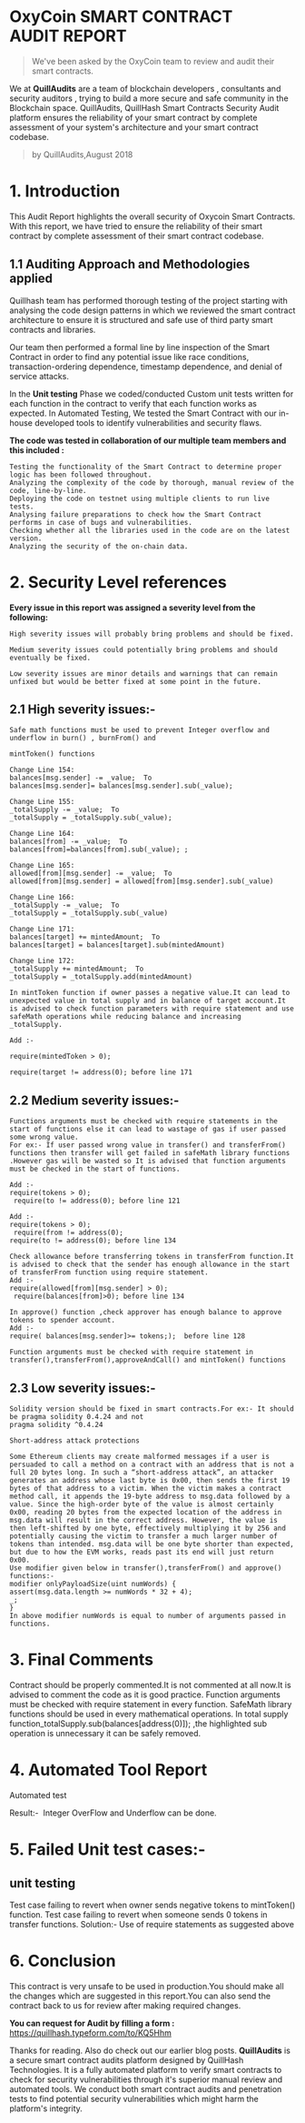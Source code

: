# OxyCoin SMART CONTRACT AUDIT REPORT

> We've been asked by the OxyCoin team to review and audit their smart contracts.

We at **QuillAudits** are a team of blockchain developers , consultants and security auditors , trying to build a more secure and safe community in the Blockchain space. QuillAudits, QuillHash Smart Contracts Security Audit platform ensures the reliability of your smart contract by complete assessment of your system's architecture and your smart contract codebase.

>by QuillAudits,August 2018

# 1. Introduction

This Audit Report highlights the overall security of Oxycoin Smart Contracts. With this report, we have tried to ensure the reliability of their smart contract by complete assessment of their smart contract codebase.

## 1.1 Auditing Approach and Methodologies applied

Quillhash team has performed thorough testing of the project starting with analysing the code design patterns in which we reviewed the smart contract architecture to ensure it is structured and safe use of third party smart contracts and libraries.

Our team then performed a formal line by line inspection of the Smart Contract in order to find any potential issue like race conditions, transaction-ordering dependence, timestamp dependence, and denial of service attacks.

In the **Unit testing** Phase we coded/conducted Custom unit tests written for each function in the contract to verify that each function works as expected. In Automated Testing, We tested the Smart Contract with our in-house developed tools to identify vulnerabilities and security flaws.

**The code was tested in collaboration of our multiple team members and this included :**
```
Testing the functionality of the Smart Contract to determine proper logic has been followed throughout.
Analyzing the complexity of the code by thorough, manual review of the code, line-by-line.
Deploying the code on testnet using multiple clients to run live tests.
Analysing failure preparations to check how the Smart Contract performs in case of bugs and vulnerabilities.
Checking whether all the libraries used in the code are on the latest version.
Analyzing the security of the on-chain data.
```

# 2. Security Level references

**Every issue in this report was assigned a severity level from the following:**
```
High severity issues will probably bring problems and should be fixed.

Medium severity issues could potentially bring problems and should eventually be fixed.

Low severity issues are minor details and warnings that can remain unfixed but would be better fixed at some point in the future.
```

## 2.1 High severity issues:-
```
Safe math functions must be used to prevent Integer overflow and underflow in burn() , burnFrom() and 

mintToken() functions 

Change Line 154:
balances[msg.sender] -= _value; ​ To 
balances[msg.sender]= balances[msg.sender].sub(_value);

Change Line 155:
_totalSupply -= _value; ​ To 
_totalSupply = _totalSupply.sub(_value);

Change Line 164:
balances[from] -= _value;​ ​ To 
balances[from]=balances[from].sub(_value); ;

Change Line 165:
allowed[from][msg.sender] -= _value; ​ To 
allowed[from][msg.sender] = allowed[from][msg.sender].sub(_value)

Change Line 166:
_totalSupply -= _value; ​ To 
_totalSupply = _totalSupply.sub(_value)

Change Line 171:
balances[target] += mintedAmount;​ ​ To 
balances[target] = balances[target].sub(mintedAmount)

Change Line 172:
_totalSupply += mintedAmount;​ ​ To 
_totalSupply = _totalSupply.add(mintedAmount)

In mintToken function if owner passes a negative value.It can lead to unexpected value in total supply and in balance of target account.It is advised to check function parameters with require statement and use safeMath operations while reducing balance and increasing _totalSupply.

Add :- 

​require(mintedToken > 0); 
​
require(target != address(0)​; before line 171
```
## 2.2 Medium severity issues:-
```
Functions arguments must be checked with require statements in the start of functions else it can lead to wastage of gas if user passed some wrong value.
For ex:- If user passed wrong value in transfer() and transferFrom() functions then transfer will get failed in safeMath library functions .However gas will be wasted so It is advised that function arguments must be checked in the start of functions.

Add :- 
​require(tokens > 0); 
​ require(to != address(0)​; before line 121

Add :- 
​require(tokens > 0); 
​ require(from != address(0)​; 
require(to != address(0)​; before line 134

Check allowance before transferring tokens in transferFrom function.It is advised to check that the sender has enough allowance in the start of transferFrom function using require statement.
Add :- 
require(allowed[from][msg.sender] > 0); 
​ require(balances[from]>0);​ before line 134

In approve() function ,check approver has enough balance to approve tokens to spender account.
Add :- 
require( balances[msg.sender]>= tokens;); ​ before line 128

Function arguments must be checked with require statement in transfer(),transferFrom(),approveAndCall() and mintToken() ​functions
```

## 2.3 Low severity issues:-
```
Solidity version should be fixed in smart contracts.For ex:- It should be pragma solidity 0.4.24​ and not 
​pragma solidity ^0.4.24

Short-address attack protections 

Some Ethereum clients may create malformed messages if a user is persuaded to call a method on a contract with an address that is not a full 20 bytes long. In such a “short-address attack”, an attacker generates an address whose last byte is 0x00, then sends the first 19 bytes of that address to a victim. When the victim makes a contract method call, it appends the 19-byte address to msg.data followed by a value. Since the high-order byte of the value is almost certainly 0x00, reading 20 bytes from the expected location of the address in msg.data will result in the correct address. However, the value is then left-shifted by one byte, effectively multiplying it by 256 and potentially causing the victim to transfer a much larger number of tokens than intended. msg.data will be one byte shorter than expected, but due to how the EVM works, reads past its end will just return 0x00.
Use modifier given below in transfer(),transferFrom() and approve() functions:- 
modifier onlyPayloadSize(uint numWords) { 
assert(msg.data.length >= numWords * 32 + 4); 
_; 
} 
In above modifier numWords is equal to number of arguments passed in functions.
```

# 3. Final Comments

Contract should be properly commented.It is not commented at all now.It is advised to comment the code as it is good practice.
Function arguments must be checked with require statement in every function.
SafeMath library functions should be used in every mathematical operations.
In total supply function ​_totalSupply.​sub(balances[address(0)]);​ ,the highlighted sub operation is unnecessary it can be safely removed.

# 4. Automated Tool Report
Automated test  

Result:- ​ Integer OverFlow and Underflow can be done.

# 5. Failed Unit test cases:-

## unit testing 

Test case failing to revert when owner sends negative tokens to mintToken() function.
Test case failing to revert when someone sends 0 tokens in transfer functions.
Solution:- Use of require statements as suggested above

# 6. Conclusion

This contract is very unsafe to be used in production.You should make all the changes which are suggested in this report.You can also send the contract back to us for review after making required changes.

**You can request for Audit by filling a form :**
https://quillhash.typeform.com/to/KQ5Hhm

Thanks for reading. Also do check out our earlier blog posts.
**QuillAudits** is a secure smart contract audits platform designed by QuillHash Technologies. It is a fully automated platform to verify smart contracts to check for security vulnerabilities through it's superior manual review and automated tools. We conduct both smart contract audits and penetration tests to find potential security vulnerabilities which might harm the platform's integrity.
